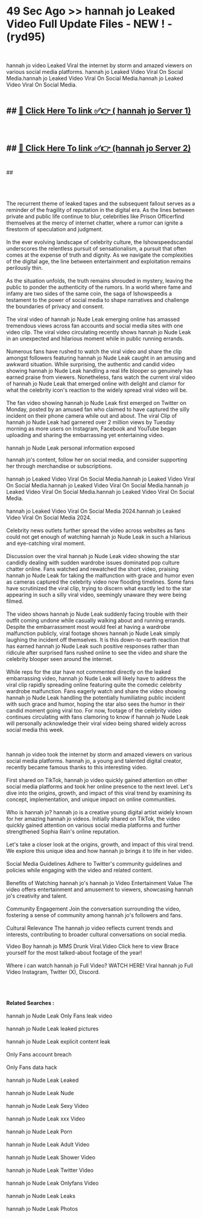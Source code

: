 # 49 Sec Ago >> hannah jo Leaked Video Full Update Files - NEW ! - (ryd95) <br>
<br>

hannah jo video Leaked Viral the internet by storm and amazed viewers on various social media platforms. hannah jo Leaked Video Viral On Social Media.hannah jo Leaked Video Viral On Social Media.hannah jo Leaked Video Viral On Social Media.<br>
 <br>

## ##  <a href="https://clipsfans.site?title=hannah_jo&ref=gitt">🔴 Click Here To link ✅👉 ( hannah jo Server 1)</a><br>
  <br>

##  ##  <a href="https://clipsfans.site?title=hannah_jo&ref=gitt">🔴 Click Here To link ✅👉 (hannah jo  Server 2)</a><br>
  <br>
  ##


  <br>

  <br>

<br><br>
The recurrent theme of leaked tapes and the subsequent fallout serves as a reminder of the fragility of reputation in the digital era. As the lines between private and public life continue to blur, celebrities like Prison Officerfind themselves at the mercy of internet chatter, where a rumor can ignite a firestorm of speculation and judgment.
<br><br>
In the ever evolving landscape of celebrity culture, the Ishowspeedscandal underscores the relentless pursuit of sensationalism, a pursuit that often comes at the expense of truth and dignity. As we navigate the complexities of the digital age, the line between entertainment and exploitation remains perilously thin.
<br><br>
As the situation unfolds, the truth remains shrouded in mystery, leaving the public to ponder the authenticity of the rumors. In a world where fame and infamy are two sides of the same coin, the saga of Ishowspeedis a testament to the power of social media to shape narratives and challenge the boundaries of privacy and consent.
<br><br>
The viral video of hannah jo Nude Leak emerging online has amassed tremendous views across fan accounts and social media sites with one video clip. The viral video circulating recently shows hannah jo Nude Leak in an unexpected and hilarious moment while in public running errands.
<br><br>
Numerous fans have rushed to watch the viral video and share the clip amongst followers featuring hannah jo Nude Leak caught in an amusing and awkward situation. While surprising, the authentic and candid video showing hannah jo Nude Leak handling a real life blooper so genuinely has earned praise from viewers. Nonetheless, fans watch the current viral video of hannah jo Nude Leak that emerged online with delight and clamor for what the celebrity icon's reaction to the widely spread viral video will be.
<br><br>
The fan video showing hannah jo Nude Leak first emerged on Twitter on Monday, posted by an amused fan who claimed to have captured the silly incident on their phone camera while out and about. The viral Clip of hannah jo Nude Leak had garnered over 2 million views by Tuesday morning as more users on Instagram, Facebook and YouTube began uploading and sharing the embarrassing yet entertaining video.
<br><br>
hannah jo Nude Leak personal information exposed


hannah jo's content, follow her on social media, and consider supporting her through merchandise or subscriptions.
<br><br>
hannah jo Leaked Video Viral On Social Media.hannah jo Leaked Video Viral On Social Media.hannah jo Leaked Video Viral On Social Media.hannah jo Leaked Video Viral On Social Media.hannah jo Leaked Video Viral On Social Media.
<br><br>
hannah jo Leaked Video Viral On Social Media 2024.hannah jo Leaked Video Viral On Social Media 2024.
<br><br>
Celebrity news outlets further spread the video across websites as fans could not get enough of watching hannah jo Nude Leak in such a hilarious and eye-catching viral moment.
<br><br>
Discussion over the viral hannah jo Nude Leak video showing the star candidly dealing with sudden wardrobe issues dominated pop culture chatter online. Fans watched and rewatched the short video, praising hannah jo Nude Leak for taking the malfunction with grace and humor even as cameras captured the celebrity video now flooding timelines. Some fans have scrutinized the viral clip, trying to discern what exactly led to the star appearing in such a silly viral video, seemingly unaware they were being filmed.
<br><br>
The video shows hannah jo Nude Leak suddenly facing trouble with their outfit coming undone while casually walking about and running errands. Despite the embarrassment most would feel at having a wardrobe malfunction publicly, viral footage shows hannah jo Nude Leak simply laughing the incident off themselves. It is this down-to-earth reaction that has earned hannah jo Nude Leak such positive responses rather than ridicule after surprised fans rushed online to see the video and share the celebrity blooper seen around the internet.
<br><br>
While reps for the star have not commented directly on the leaked embarrassing video, hannah jo Nude Leak will likely have to address the viral clip rapidly spreading online featuring quite the comedic celebrity wardrobe malfunction. Fans eagerly watch and share the video showing hannah jo Nude Leak handling the potentially humiliating public incident with such grace and humor, hoping the star also sees the humor in their candid moment going viral too. For now, footage of the celebrity video continues circulating with fans clamoring to know if hannah jo Nude Leak will personally acknowledge their viral video being shared widely across social media this week.


<br><br>
hannah jo video took the internet by storm and amazed viewers on various social media platforms. hannah jo, a young and talented digital creator, recently became famous thanks to this interesting video.
<br><br>
First shared on TikTok, hannah jo video quickly gained attention on other social media platforms and took her online presence to the next level. Let's dive into the origins, growth, and impact of this viral trend by examining its concept, implementation, and unique impact on online communities.
<br><br>
Who is hannah jo? hannah jo is a creative young digital artist widely known for her amazing hannah jo videos. Initially shared on TikTok, the video quickly gained attention on various social media platforms and further strengthened Sophia Rain's online reputation.
<br><br>
Let's take a closer look at the origins, growth, and impact of this viral trend. We explore this unique idea and how hannah jo brings it to life in her video.
<br><br>
Social Media Guidelines Adhere to Twitter's community guidelines and policies while engaging with the video and related content.
<br><br>
Benefits of Watching hannah jo's hannah jo Video Entertainment Value The video offers entertainment and amusement to viewers, showcasing hannah jo's creativity and talent.
<br><br>
Community Engagement Join the conversation surrounding the video, fostering a sense of community among hannah jo's followers and fans.
<br><br>
Cultural Relevance The hannah jo video reflects current trends and interests, contributing to broader cultural conversations on social media.

Video Boy hannah jo MMS Drunk Viral.Video Click here to view Brace yourself for the most talked-about footage of the year!
<br><br>
Where i can watch hannah jo Full Video? WATCH HERE! Viral hannah jo Full Video Instagram, Twitter (X), Discord.
<br><br>

<br><br>
<strong>Related Searches :</strong>
<br><br>
hannah jo Nude Leak Only Fans leak video
<br><br>
hannah jo Nude Leak leaked pictures
<br><br>
hannah jo Nude Leak explicit content leak
<br><br>
Only Fans account breach
<br><br>
Only Fans data hack
<br><br>
hannah jo Nude Leak Leaked
<br><br>
hannah jo Nude Leak Nude
<br><br>
hannah jo Nude Leak Sexy Video
<br><br>
hannah jo Nude Leak xxx Video
<br><br>
hannah jo Nude Leak Porn
<br><br>
hannah jo Nude Leak Adult Video
<br><br>
hannah jo Nude Leak Shower Video
<br><br>
hannah jo Nude Leak Twitter Video
<br><br>
hannah jo Nude Leak Onlyfans Video
<br><br>
hannah jo Nude Leak Leaks
<br><br>
hannah jo Nude Leak Photos